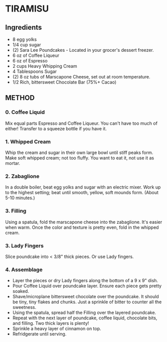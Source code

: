# TIRAMISU

## Ingredients

- 8 egg yolks
- 1/4 cup sugar
- (2) Sara Lee Poundcakes - Located in your grocer's dessert freezer.
- 6 oz of Coffee Liqueur
- 6 oz of Espresso
- 2 cups Heavy Whipping Cream
- 4 Tablespoons Sugar
- (2) 8 oz tubs of Marscapone Cheese, set out at room temperature.
- 1/2 Rich, bittersweet Chocolate Bar (75%+ Cacao)

## METHOD

### 0. Coffee Liquid

Mix equal parts Espresso and Coffee Liqueur. You can't have too much of either! Transfer to a squeeze bottle if you have it.

### 1. Whipped Cream

Whip the cream and sugar in their own large bowl until stiff peaks form. Make soft whipped cream; not too fluffy. 
You want to eat it, not use it as mortar.

### 2. Zabaglione

In a double boiler, beat egg yolks and sugar with an electric mixer. Work up to the highest setting; beat until smooth, yellow, soft mounds form. (About 5-10 minutes.)

### 3. Filling

Using a spatula, fold the marscapone cheese into the zabaglione. It's easier when warm.
Once the color and texture is pretty even, fold in the whipped cream.

### 3. Lady Fingers

Slice poundcake into < 3/8" thick pieces. Or use Lady fingers.

### 4. Assemblage

- Layer the pieces or dry Lady fingers along the bottom of a 9 x 9" dish.
- Pour Coffee Liquid over poundcake layer. Ensure each piece gets pretty soaked.
- Shave/microplane bittersweet chocolate over the poundcake. It should be tiny, tiny flakes and chunks. Just a sprinkle of bitter to counter all the sweetness.
- Using the spatula, spread half the Filling over the layered poundcake.
- Repeat with the next layer of poundcake, coffee liquid, chocolate bits, and filling. Two thick layers is plenty!
- Sprinkle a heavy layer of cinnamon on top.
- Refridgerate until serving.
 

